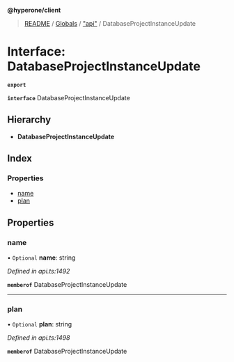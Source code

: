 **@hyperone/client**

> [README](../README.md) / [Globals](../globals.md) / ["api"](../modules/_api_.md) / DatabaseProjectInstanceUpdate

# Interface: DatabaseProjectInstanceUpdate

**`export`** 

**`interface`** DatabaseProjectInstanceUpdate

## Hierarchy

* **DatabaseProjectInstanceUpdate**

## Index

### Properties

* [name](_api_.databaseprojectinstanceupdate.md#name)
* [plan](_api_.databaseprojectinstanceupdate.md#plan)

## Properties

### name

• `Optional` **name**: string

*Defined in api.ts:1492*

**`memberof`** DatabaseProjectInstanceUpdate

___

### plan

• `Optional` **plan**: string

*Defined in api.ts:1498*

**`memberof`** DatabaseProjectInstanceUpdate
